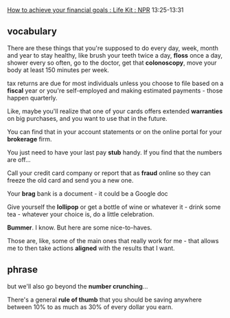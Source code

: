 [How to achieve your financial goals : Life Kit : NPR](https://www.npr.org/transcripts/1193803129)
13:25-13:31
## vocabulary
There are these things that you're supposed to do every day, week, month and year to stay healthy, like brush your teeth twice a day, **floss** once a day, shower every so often, go to the doctor, get that **colonoscopy**, move your body at least 150 minutes per week.

tax returns are due for most individuals unless you choose to file based on a **fiscal** year or you're self-employed and making estimated payments - those happen quarterly.

Like, maybe you'll realize that one of your cards offers extended **warranties** on big purchases, and you want to use that in the future.

You can find that in your account statements or on the online portal for your **brokerage** firm.

You just need to have your last pay **stub** handy. If you find that the numbers are off...

Call your credit card company or report that as **fraud** online so they can freeze the old card and send you a new one.

Your **brag** bank is a document - it could be a Google doc

Give yourself the **lollipop** or get a bottle of wine or whatever it - drink some tea - whatever your choice is, do a little celebration.

**Bummer**. I know. But here are some nice-to-haves.

Those are, like, some of the main ones that really work for me - that allows me to then take actions **aligned** with the results that I want.
## phrase
but we'll also go beyond the **number crunching**...

There's a general **rule of thumb** that you should be saving anywhere between 10% to as much as 30% of every dollar you earn.
